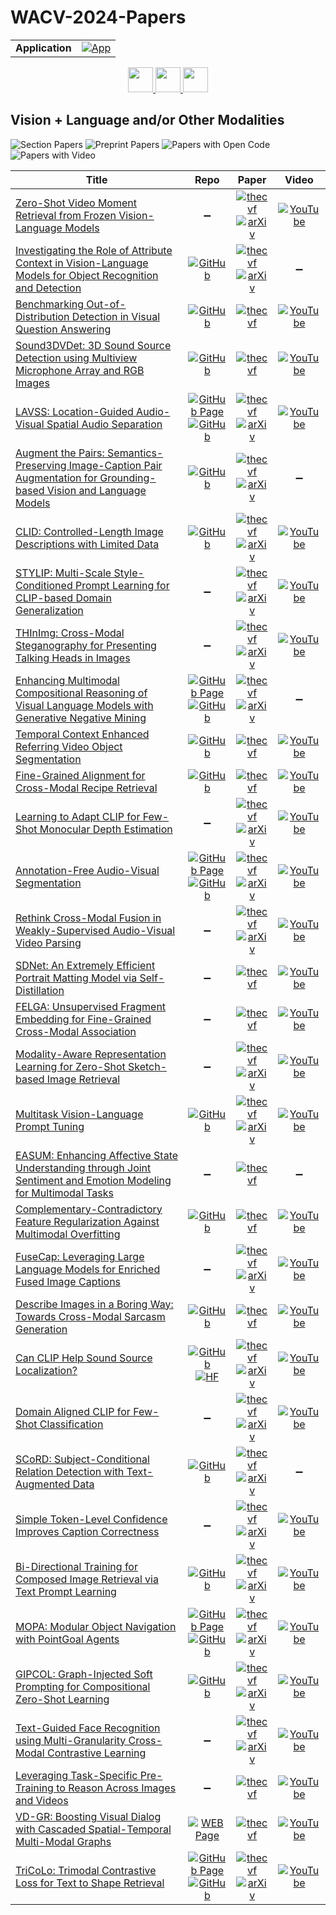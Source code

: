 # WACV-2024-Papers

<table>
    <tr>
        <td><strong>Application</strong></td>
        <td>
            <a href="https://huggingface.co/spaces/DmitryRyumin/NewEraAI-Papers" style="float:left;">
                <img src="https://img.shields.io/badge/🤗-NewEraAI--Papers-FFD21F.svg" alt="App" />
            </a>
        </td>
    </tr>
</table>

<div align="center">
    <a href="https://github.com/DmitryRyumin/WACV-2024-Papers/blob/main/sections/2024/main/generative_models_for_image_video_3d.md">
        <img src="https://cdn.jsdelivr.net/gh/DmitryRyumin/NewEraAI-Papers@main/images/left.svg" width="40" alt="" />
    </a>
    <a href="https://github.com/DmitryRyumin/WACV-2024-Papers/">
        <img src="https://cdn.jsdelivr.net/gh/DmitryRyumin/NewEraAI-Papers@main/images/home.svg" width="40" alt="" />
    </a>
    <a href="https://github.com/DmitryRyumin/WACV-2024-Papers/blob/main/sections/2024/main/visualization.md">
        <img src="https://cdn.jsdelivr.net/gh/DmitryRyumin/NewEraAI-Papers@main/images/right.svg" width="40" alt="" />
    </a>
</div>

## Vision + Language and/or Other Modalities

![Section Papers](https://img.shields.io/badge/Section%20Papers-34-42BA16) ![Preprint Papers](https://img.shields.io/badge/Preprint%20Papers-23-b31b1b) ![Papers with Open Code](https://img.shields.io/badge/Papers%20with%20Open%20Code-19-1D7FBF) ![Papers with Video](https://img.shields.io/badge/Papers%20with%20Video-29-FF0000)

| **Title** | **Repo** | **Paper** | **Video** |
|-----------|:--------:|:---------:|:---------:|
| [Zero-Shot Video Moment Retrieval from Frozen Vision-Language Models](https://openaccess.thecvf.com/content/WACV2024/html/Luo_Zero-Shot_Video_Moment_Retrieval_From_Frozen_Vision-Language_Models_WACV_2024_paper.html) | :heavy_minus_sign: | [![thecvf](https://img.shields.io/badge/pdf-thecvf-7395C5.svg)](https://openaccess.thecvf.com/content/WACV2024/papers/Luo_Zero-Shot_Video_Moment_Retrieval_From_Frozen_Vision-Language_Models_WACV_2024_paper.pdf) <br /> [![arXiv](https://img.shields.io/badge/arXiv-2309.00661-b31b1b.svg)](http://arxiv.org/abs/2309.00661) | [![YouTube](https://img.shields.io/badge/YouTube-%23FF0000.svg?style=for-the-badge&logo=YouTube&logoColor=white)](https://www.youtube.com/watch?v=lOkj4h4_0Ic) |
| [Investigating the Role of Attribute Context in Vision-Language Models for Object Recognition and Detection](https://openaccess.thecvf.com/content/WACV2024/html/Buettner_Investigating_the_Role_of_Attribute_Context_in_Vision-Language_Models_for_WACV_2024_paper.html) | [![GitHub](https://img.shields.io/github/stars/krbuettner/attributes_and_vlms?style=flat)](https://github.com/krbuettner/attributes_and_vlms) | [![thecvf](https://img.shields.io/badge/pdf-thecvf-7395C5.svg)](https://openaccess.thecvf.com/content/WACV2024/papers/Buettner_Investigating_the_Role_of_Attribute_Context_in_Vision-Language_Models_for_WACV_2024_paper.pdf) <br /> [![arXiv](https://img.shields.io/badge/arXiv-2303.10093-b31b1b.svg)](http://arxiv.org/abs/2303.10093) | :heavy_minus_sign: |
| [Benchmarking Out-of-Distribution Detection in Visual Question Answering](https://openaccess.thecvf.com/content/WACV2024/html/Shi_Benchmarking_Out-of-Distribution_Detection_in_Visual_Question_Answering_WACV_2024_paper.html) | [![GitHub](https://img.shields.io/github/stars/Sxx1995/Benchmarking-Out-of-Distribution-Detection-in-Visual-Question-Answering?style=flat)](https://github.com/Sxx1995/Benchmarking-Out-of-Distribution-Detection-in-Visual-Question-Answering) | [![thecvf](https://img.shields.io/badge/pdf-thecvf-7395C5.svg)](https://openaccess.thecvf.com/content/WACV2024/papers/Shi_Benchmarking_Out-of-Distribution_Detection_in_Visual_Question_Answering_WACV_2024_paper.pdf) | [![YouTube](https://img.shields.io/badge/YouTube-%23FF0000.svg?style=for-the-badge&logo=YouTube&logoColor=white)](https://www.youtube.com/watch?v=Pj23xLYGt-Y) |
| [Sound3DVDet: 3D Sound Source Detection using Multiview Microphone Array and RGB Images](https://openaccess.thecvf.com/content/WACV2024/html/He_Sound3DVDet_3D_Sound_Source_Detection_Using_Multiview_Microphone_Array_and_WACV_2024_paper.html) | [![GitHub](https://img.shields.io/github/stars/yuhanghe01/Sound3DVDet?style=flat)](https://github.com/yuhanghe01/Sound3DVDet) | [![thecvf](https://img.shields.io/badge/pdf-thecvf-7395C5.svg)](https://openaccess.thecvf.com/content/WACV2024/papers/He_Sound3DVDet_3D_Sound_Source_Detection_Using_Multiview_Microphone_Array_and_WACV_2024_paper.pdf) | [![YouTube](https://img.shields.io/badge/YouTube-%23FF0000.svg?style=for-the-badge&logo=YouTube&logoColor=white)](https://www.youtube.com/watch?v=kyRcuBrEcW0) |
| [LAVSS: Location-Guided Audio-Visual Spatial Audio Separation](https://openaccess.thecvf.com/content/WACV2024/html/Ye_LAVSS_Location-Guided_Audio-Visual_Spatial_Audio_Separation_WACV_2024_paper.html) | [![GitHub Page](https://img.shields.io/badge/GitHub-Page-159957.svg)](https://yyx666660.github.io/LAVSS/) <br /> [![GitHub](https://img.shields.io/github/stars/YYX666660/LAVSS?style=flat)](https://github.com/YYX666660/LAVSS) | [![thecvf](https://img.shields.io/badge/pdf-thecvf-7395C5.svg)](https://openaccess.thecvf.com/content/WACV2024/papers/Ye_LAVSS_Location-Guided_Audio-Visual_Spatial_Audio_Separation_WACV_2024_paper.pdf) <br /> [![arXiv](https://img.shields.io/badge/arXiv-2310.20446-b31b1b.svg)](http://arxiv.org/abs/2310.20446) | [![YouTube](https://img.shields.io/badge/YouTube-%23FF0000.svg?style=for-the-badge&logo=YouTube&logoColor=white)](https://www.youtube.com/watch?v=ux8aX6vddDw) |
| [Augment the Pairs: Semantics-Preserving Image-Caption Pair Augmentation for Grounding-based Vision and Language Models](https://openaccess.thecvf.com/content/WACV2024/html/Yi_Augment_the_Pairs_Semantics-Preserving_Image-Caption_Pair_Augmentation_for_Grounding-Based_Vision_WACV_2024_paper.html) | [![GitHub](https://img.shields.io/github/stars/amzn/augment-the-pairs-wacv2024?style=flat)](https://github.com/amzn/augment-the-pairs-wacv2024) | [![thecvf](https://img.shields.io/badge/pdf-thecvf-7395C5.svg)](https://openaccess.thecvf.com/content/WACV2024/papers/Yi_Augment_the_Pairs_Semantics-Preserving_Image-Caption_Pair_Augmentation_for_Grounding-Based_Vision_WACV_2024_paper.pdf) <br /> [![arXiv](https://img.shields.io/badge/arXiv-2311.02536-b31b1b.svg)](http://arxiv.org/abs/2311.02536) | :heavy_minus_sign: |
| [CLID: Controlled-Length Image Descriptions with Limited Data](https://openaccess.thecvf.com/content/WACV2024/html/Hirsch_CLID_Controlled-Length_Image_Descriptions_With_Limited_Data_WACV_2024_paper.html) | [![GitHub](https://img.shields.io/github/stars/Eladhi/CLID?style=flat)](https://github.com/Eladhi/CLID) | [![thecvf](https://img.shields.io/badge/pdf-thecvf-7395C5.svg)](https://openaccess.thecvf.com/content/WACV2024/papers/Hirsch_CLID_Controlled-Length_Image_Descriptions_With_Limited_Data_WACV_2024_paper.pdf) <br /> [![arXiv](https://img.shields.io/badge/arXiv-2211.14835-b31b1b.svg)](http://arxiv.org/abs/2211.14835) | [![YouTube](https://img.shields.io/badge/YouTube-%23FF0000.svg?style=for-the-badge&logo=YouTube&logoColor=white)](https://www.youtube.com/watch?v=ca4jiim9D5g) |
| [STYLIP: Multi-Scale Style-Conditioned Prompt Learning for CLIP-based Domain Generalization](https://openaccess.thecvf.com/content/WACV2024/html/Bose_STYLIP_Multi-Scale_Style-Conditioned_Prompt_Learning_for_CLIP-Based_Domain_Generalization_WACV_2024_paper.html) | :heavy_minus_sign: | [![thecvf](https://img.shields.io/badge/pdf-thecvf-7395C5.svg)](https://openaccess.thecvf.com/content/WACV2024/papers/Bose_STYLIP_Multi-Scale_Style-Conditioned_Prompt_Learning_for_CLIP-Based_Domain_Generalization_WACV_2024_paper.pdf) <br /> [![arXiv](https://img.shields.io/badge/arXiv-2302.09251-b31b1b.svg)](http://arxiv.org/abs/2302.09251) | [![YouTube](https://img.shields.io/badge/YouTube-%23FF0000.svg?style=for-the-badge&logo=YouTube&logoColor=white)](https://www.youtube.com/watch?v=NGQgE1q3wrs) |
| [THInImg: Cross-Modal Steganography for Presenting Talking Heads in Images](https://openaccess.thecvf.com/content/WACV2024/html/Zhao_THInImg_Cross-Modal_Steganography_for_Presenting_Talking_Heads_in_Images_WACV_2024_paper.html) |:heavy_minus_sign: | [![thecvf](https://img.shields.io/badge/pdf-thecvf-7395C5.svg)](https://openaccess.thecvf.com/content/WACV2024/papers/Zhao_THInImg_Cross-Modal_Steganography_for_Presenting_Talking_Heads_in_Images_WACV_2024_paper.pdf) <br /> [![arXiv](https://img.shields.io/badge/arXiv-2311.17177-b31b1b.svg)](http://arxiv.org/abs/2311.17177) | [![YouTube](https://img.shields.io/badge/YouTube-%23FF0000.svg?style=for-the-badge&logo=YouTube&logoColor=white)](https://www.youtube.com/watch?v=YAFSDjDsxVM) |
| [Enhancing Multimodal Compositional Reasoning of Visual Language Models with Generative Negative Mining](https://openaccess.thecvf.com/content/WACV2024/html/Sahin_Enhancing_Multimodal_Compositional_Reasoning_of_Visual_Language_Models_With_Generative_WACV_2024_paper.html) | [![GitHub Page](https://img.shields.io/badge/GitHub-Page-159957.svg)](https://ugorsahin.github.io/enhancing-multimodal-compositional-reasoning-of-vlm.html) <br /> [![GitHub](https://img.shields.io/github/stars/ugorsahin/Generative-Negative-Mining?style=flat)](https://github.com/ugorsahin/Generative-Negative-Mining) | [![thecvf](https://img.shields.io/badge/pdf-thecvf-7395C5.svg)](https://openaccess.thecvf.com/content/WACV2024/papers/Sahin_Enhancing_Multimodal_Compositional_Reasoning_of_Visual_Language_Models_With_Generative_WACV_2024_paper.pdf) <br /> [![arXiv](https://img.shields.io/badge/arXiv-2311.03964-b31b1b.svg)](http://arxiv.org/abs/2311.03964) | :heavy_minus_sign: |
| [Temporal Context Enhanced Referring Video Object Segmentation](https://openaccess.thecvf.com/content/WACV2024/html/Hu_Temporal_Context_Enhanced_Referring_Video_Object_Segmentation_WACV_2024_paper.html) | [![GitHub](https://img.shields.io/github/stars/haliphinx/TCE-RVOS?style=flat)](https://github.com/haliphinx/TCE-RVOS) | [![thecvf](https://img.shields.io/badge/pdf-thecvf-7395C5.svg)](https://openaccess.thecvf.com/content/WACV2024/papers/Hu_Temporal_Context_Enhanced_Referring_Video_Object_Segmentation_WACV_2024_paper.pdf) | [![YouTube](https://img.shields.io/badge/YouTube-%23FF0000.svg?style=for-the-badge&logo=YouTube&logoColor=white)](https://www.youtube.com/watch?v=3YXG4kZiaZA) |
| [Fine-Grained Alignment for Cross-Modal Recipe Retrieval](https://openaccess.thecvf.com/content/WACV2024/html/Wahed_Fine-Grained_Alignment_for_Cross-Modal_Recipe_Retrieval_WACV_2024_paper.html) | [![GitHub](https://img.shields.io/github/stars/PLAN-Lab/FARM?style=flat)](https://github.com/PLAN-Lab/FARM) | [![thecvf](https://img.shields.io/badge/pdf-thecvf-7395C5.svg)](https://openaccess.thecvf.com/content/WACV2024/papers/Wahed_Fine-Grained_Alignment_for_Cross-Modal_Recipe_Retrieval_WACV_2024_paper.pdf) | [![YouTube](https://img.shields.io/badge/YouTube-%23FF0000.svg?style=for-the-badge&logo=YouTube&logoColor=white)](https://www.youtube.com/watch?v=1YrmDF6eYto) |
| [Learning to Adapt CLIP for Few-Shot Monocular Depth Estimation](https://openaccess.thecvf.com/content/WACV2024/html/Hu_Learning_To_Adapt_CLIP_for_Few-Shot_Monocular_Depth_Estimation_WACV_2024_paper.html) | :heavy_minus_sign: | [![thecvf](https://img.shields.io/badge/pdf-thecvf-7395C5.svg)](https://openaccess.thecvf.com/content/WACV2024/papers/Hu_Learning_To_Adapt_CLIP_for_Few-Shot_Monocular_Depth_Estimation_WACV_2024_paper.pdf) <br /> [![arXiv](https://img.shields.io/badge/arXiv-2311.01034-b31b1b.svg)](http://arxiv.org/abs/2311.01034) | [![YouTube](https://img.shields.io/badge/YouTube-%23FF0000.svg?style=for-the-badge&logo=YouTube&logoColor=white)](https://www.youtube.com/watch?v=EA4M1vgQkFk) |
| [Annotation-Free Audio-Visual Segmentation](https://openaccess.thecvf.com/content/WACV2024/html/Liu_Annotation-Free_Audio-Visual_Segmentation_WACV_2024_paper.html) | [![GitHub Page](https://img.shields.io/badge/GitHub-Page-159957.svg)](https://jinxiang-liu.github.io/anno-free-AVS/) <br /> [![GitHub](https://img.shields.io/github/stars/jinxiang-liu/anno-free-AVS?style=flat)](https://github.com/jinxiang-liu/anno-free-AVS) | [![thecvf](https://img.shields.io/badge/pdf-thecvf-7395C5.svg)](https://openaccess.thecvf.com/content/WACV2024/papers/Liu_Annotation-Free_Audio-Visual_Segmentation_WACV_2024_paper.pdf) <br /> [![arXiv](https://img.shields.io/badge/arXiv-2305.11019-b31b1b.svg)](http://arxiv.org/abs/2305.11019) | [![YouTube](https://img.shields.io/badge/YouTube-%23FF0000.svg?style=for-the-badge&logo=YouTube&logoColor=white)](https://www.youtube.com/watch?v=-FF_3SDOsaU) |
| [Rethink Cross-Modal Fusion in Weakly-Supervised Audio-Visual Video Parsing](https://openaccess.thecvf.com/content/WACV2024/html/Xu_Rethink_Cross-Modal_Fusion_in_Weakly-Supervised_Audio-Visual_Video_Parsing_WACV_2024_paper.html) | :heavy_minus_sign: | [![thecvf](https://img.shields.io/badge/pdf-thecvf-7395C5.svg)](https://openaccess.thecvf.com/content/WACV2024/papers/Xu_Rethink_Cross-Modal_Fusion_in_Weakly-Supervised_Audio-Visual_Video_Parsing_WACV_2024_paper.pdf) <br /> [![arXiv](https://img.shields.io/badge/arXiv-2311.08151-b31b1b.svg)](http://arxiv.org/abs/2311.08151) | [![YouTube](https://img.shields.io/badge/YouTube-%23FF0000.svg?style=for-the-badge&logo=YouTube&logoColor=white)](https://www.youtube.com/watch?v=Qv2aPoUA_zQ) |
| [SDNet: An Extremely Efficient Portrait Matting Model via Self-Distillation](https://openaccess.thecvf.com/content/WACV2024/html/Li_SDNet_An_Extremely_Efficient_Portrait_Matting_Model_via_Self-Distillation_WACV_2024_paper.html) | :heavy_minus_sign: | [![thecvf](https://img.shields.io/badge/pdf-thecvf-7395C5.svg)](https://openaccess.thecvf.com/content/WACV2024/papers/Li_SDNet_An_Extremely_Efficient_Portrait_Matting_Model_via_Self-Distillation_WACV_2024_paper.pdf) | [![YouTube](https://img.shields.io/badge/YouTube-%23FF0000.svg?style=for-the-badge&logo=YouTube&logoColor=white)](https://www.youtube.com/watch?v=iZzG04VXUCc) |
| [FELGA: Unsupervised Fragment Embedding for Fine-Grained Cross-Modal Association](https://openaccess.thecvf.com/content/WACV2024/html/Zhuo_FELGA_Unsupervised_Fragment_Embedding_for_Fine-Grained_Cross-Modal_Association_WACV_2024_paper.html) | :heavy_minus_sign: | [![thecvf](https://img.shields.io/badge/pdf-thecvf-7395C5.svg)](https://openaccess.thecvf.com/content/WACV2024/papers/Zhuo_FELGA_Unsupervised_Fragment_Embedding_for_Fine-Grained_Cross-Modal_Association_WACV_2024_paper.pdf) | [![YouTube](https://img.shields.io/badge/YouTube-%23FF0000.svg?style=for-the-badge&logo=YouTube&logoColor=white)](https://www.youtube.com/watch?v=rs6rRc_o2Ok) |
| [Modality-Aware Representation Learning for Zero-Shot Sketch-based Image Retrieval](https://openaccess.thecvf.com/content/WACV2024/html/Lyou_Modality-Aware_Representation_Learning_for_Zero-Shot_Sketch-Based_Image_Retrieval_WACV_2024_paper.html) | :heavy_minus_sign: | [![thecvf](https://img.shields.io/badge/pdf-thecvf-7395C5.svg)](https://openaccess.thecvf.com/content/WACV2024/papers/Lyou_Modality-Aware_Representation_Learning_for_Zero-Shot_Sketch-Based_Image_Retrieval_WACV_2024_paper.pdf) <br /> [![arXiv](https://img.shields.io/badge/arXiv-2401.04860-b31b1b.svg)](http://arxiv.org/abs/2401.04860) | [![YouTube](https://img.shields.io/badge/YouTube-%23FF0000.svg?style=for-the-badge&logo=YouTube&logoColor=white)](https://www.youtube.com/watch?v=5KsTetjNgCQ) |
| [Multitask Vision-Language Prompt Tuning](https://openaccess.thecvf.com/content/WACV2024/html/Shen_Multitask_Vision-Language_Prompt_Tuning_WACV_2024_paper.html) | [![GitHub](https://img.shields.io/github/stars/sIncerass/MVLPT?style=flat)](https://github.com/sIncerass/MVLPT) | [![thecvf](https://img.shields.io/badge/pdf-thecvf-7395C5.svg)](https://openaccess.thecvf.com/content/WACV2024/papers/Shen_Multitask_Vision-Language_Prompt_Tuning_WACV_2024_paper.pdf) <br /> [![arXiv](https://img.shields.io/badge/arXiv-2211.11720-b31b1b.svg)](http://arxiv.org/abs/2211.11720) | [![YouTube](https://img.shields.io/badge/YouTube-%23FF0000.svg?style=for-the-badge&logo=YouTube&logoColor=white)](https://www.youtube.com/watch?v=f9vjQxFBHU8) |
| [EASUM: Enhancing Affective State Understanding through Joint Sentiment and Emotion Modeling for Multimodal Tasks](https://openaccess.thecvf.com/content/WACV2024/html/Hwang_EASUM_Enhancing_Affective_State_Understanding_Through_Joint_Sentiment_and_Emotion_WACV_2024_paper.html) | :heavy_minus_sign: | [![thecvf](https://img.shields.io/badge/pdf-thecvf-7395C5.svg)](https://openaccess.thecvf.com/content/WACV2024/papers/Hwang_EASUM_Enhancing_Affective_State_Understanding_Through_Joint_Sentiment_and_Emotion_WACV_2024_paper.pdf) | :heavy_minus_sign: |
| [Complementary-Contradictory Feature Regularization Against Multimodal Overfitting](https://openaccess.thecvf.com/content/WACV2024/html/Tejero-de-Pablos_Complementary-Contradictory_Feature_Regularization_Against_Multimodal_Overfitting_WACV_2024_paper.html) | [![GitHub](https://img.shields.io/github/stars/CyberAgentAILab/CM-VQVAE?style=flat)](https://github.com/CyberAgentAILab/CM-VQVAE) | [![thecvf](https://img.shields.io/badge/pdf-thecvf-7395C5.svg)](https://openaccess.thecvf.com/content/WACV2024/papers/Tejero-de-Pablos_Complementary-Contradictory_Feature_Regularization_Against_Multimodal_Overfitting_WACV_2024_paper.pdf) | [![YouTube](https://img.shields.io/badge/YouTube-%23FF0000.svg?style=for-the-badge&logo=YouTube&logoColor=white)](https://www.youtube.com/watch?v=R7BiKXBa0ZY) |
| [FuseCap: Leveraging Large Language Models for Enriched Fused Image Captions](https://openaccess.thecvf.com/content/WACV2024/html/Rotstein_FuseCap_Leveraging_Large_Language_Models_for_Enriched_Fused_Image_Captions_WACV_2024_paper.html) | :heavy_minus_sign: | [![thecvf](https://img.shields.io/badge/pdf-thecvf-7395C5.svg)](https://openaccess.thecvf.com/content/WACV2024/papers/Rotstein_FuseCap_Leveraging_Large_Language_Models_for_Enriched_Fused_Image_Captions_WACV_2024_paper.pdf) <br /> [![arXiv](https://img.shields.io/badge/arXiv-2305.17718-b31b1b.svg)](http://arxiv.org/abs/2305.17718) | [![YouTube](https://img.shields.io/badge/YouTube-%23FF0000.svg?style=for-the-badge&logo=YouTube&logoColor=white)](https://www.youtube.com/watch?v=xXUCTqmF_q4) |
| [Describe Images in a Boring Way: Towards Cross-Modal Sarcasm Generation](https://openaccess.thecvf.com/content/WACV2024/html/Ruan_Describe_Images_in_a_Boring_Way_Towards_Cross-Modal_Sarcasm_Generation_WACV_2024_paper.html) | [![GitHub](https://img.shields.io/github/stars/EnablerRx/CMSG-EGRM?style=flat)](https://github.com/EnablerRx/CMSG-EGRM) | [![thecvf](https://img.shields.io/badge/pdf-thecvf-7395C5.svg)](https://openaccess.thecvf.com/content/WACV2024/papers/Ruan_Describe_Images_in_a_Boring_Way_Towards_Cross-Modal_Sarcasm_Generation_WACV_2024_paper.pdf) | [![YouTube](https://img.shields.io/badge/YouTube-%23FF0000.svg?style=for-the-badge&logo=YouTube&logoColor=white)](https://www.youtube.com/watch?v=1Jcwau6VxVY) |
| [Can CLIP Help Sound Source Localization?](https://openaccess.thecvf.com/content/WACV2024/html/Park_Can_CLIP_Help_Sound_Source_Localization_WACV_2024_paper.html) | [![GitHub](https://img.shields.io/github/stars/swimmiing/ACL-SSL?style=flat)](https://github.com/swimmiing/ACL-SSL) <br /> [![HF](https://img.shields.io/badge/🤗-demo-FFD21F.svg)](https://huggingface.co/spaces/swimmiing/ACL-SSL-zeroshot-demo) | [![thecvf](https://img.shields.io/badge/pdf-thecvf-7395C5.svg)](https://openaccess.thecvf.com/content/WACV2024/papers/Park_Can_CLIP_Help_Sound_Source_Localization_WACV_2024_paper.pdf) <br /> [![arXiv](https://img.shields.io/badge/arXiv-2311.04066-b31b1b.svg)](http://arxiv.org/abs/2311.04066) | [![YouTube](https://img.shields.io/badge/YouTube-%23FF0000.svg?style=for-the-badge&logo=YouTube&logoColor=white)](https://www.youtube.com/watch?v=hgxqz9ww4rU) |
| [Domain Aligned CLIP for Few-Shot Classification](https://openaccess.thecvf.com/content/WACV2024/html/Gondal_Domain_Aligned_CLIP_for_Few-Shot_Classification_WACV_2024_paper.html) | :heavy_minus_sign: | [![thecvf](https://img.shields.io/badge/pdf-thecvf-7395C5.svg)](https://openaccess.thecvf.com/content/WACV2024/papers/Gondal_Domain_Aligned_CLIP_for_Few-Shot_Classification_WACV_2024_paper.pdf) <br /> [![arXiv](https://img.shields.io/badge/arXiv-2311.09191-b31b1b.svg)](http://arxiv.org/abs/2311.09191) | [![YouTube](https://img.shields.io/badge/YouTube-%23FF0000.svg?style=for-the-badge&logo=YouTube&logoColor=white)](https://www.youtube.com/watch?v=3sw6UWcSyNI) |
| [SCoRD: Subject-Conditional Relation Detection with Text-Augmented Data](https://openaccess.thecvf.com/content/WACV2024/html/Yang_SCoRD_Subject-Conditional_Relation_Detection_With_Text-Augmented_Data_WACV_2024_paper.html) | [![GitHub](https://img.shields.io/github/stars/uvavision/SCoRD?style=flat)](https://github.com/uvavision/SCoRD) | [![thecvf](https://img.shields.io/badge/pdf-thecvf-7395C5.svg)](https://openaccess.thecvf.com/content/WACV2024/papers/Yang_SCoRD_Subject-Conditional_Relation_Detection_With_Text-Augmented_Data_WACV_2024_paper.pdf) <br /> [![arXiv](https://img.shields.io/badge/arXiv-2308.12910-b31b1b.svg)](http://arxiv.org/abs/2308.12910) | :heavy_minus_sign: |
| [Simple Token-Level Confidence Improves Caption Correctness](https://openaccess.thecvf.com/content/WACV2024/html/Petryk_Simple_Token-Level_Confidence_Improves_Caption_Correctness_WACV_2024_paper.html) | :heavy_minus_sign: | [![thecvf](https://img.shields.io/badge/pdf-thecvf-7395C5.svg)](https://openaccess.thecvf.com/content/WACV2024/papers/Petryk_Simple_Token-Level_Confidence_Improves_Caption_Correctness_WACV_2024_paper.pdf) <br /> [![arXiv](https://img.shields.io/badge/arXiv-2305.07021-b31b1b.svg)](http://arxiv.org/abs/2305.07021) | [![YouTube](https://img.shields.io/badge/YouTube-%23FF0000.svg?style=for-the-badge&logo=YouTube&logoColor=white)](https://www.youtube.com/watch?v=iDq7V4pMgTo) |
| [Bi-Directional Training for Composed Image Retrieval via Text Prompt Learning](https://openaccess.thecvf.com/content/WACV2024/html/Liu_Bi-Directional_Training_for_Composed_Image_Retrieval_via_Text_Prompt_Learning_WACV_2024_paper.html) | [![GitHub](https://img.shields.io/github/stars/Cuberick-Orion/Bi-Blip4CIR?style=flat)](https://github.com/Cuberick-Orion/Bi-Blip4CIR) | [![thecvf](https://img.shields.io/badge/pdf-thecvf-7395C5.svg)](https://openaccess.thecvf.com/content/WACV2024/papers/Liu_Bi-Directional_Training_for_Composed_Image_Retrieval_via_Text_Prompt_Learning_WACV_2024_paper.pdf) <br /> [![arXiv](https://img.shields.io/badge/arXiv-2303.16604-b31b1b.svg)](http://arxiv.org/abs/2303.16604) | [![YouTube](https://img.shields.io/badge/YouTube-%23FF0000.svg?style=for-the-badge&logo=YouTube&logoColor=white)](https://www.youtube.com/watch?v=kCYzsmekweg) |
| [MOPA: Modular Object Navigation with PointGoal Agents](https://openaccess.thecvf.com/content/WACV2024/html/Raychaudhuri_MOPA_Modular_Object_Navigation_With_PointGoal_Agents_WACV_2024_paper.html) | [![GitHub Page](https://img.shields.io/badge/GitHub-Page-159957.svg)](https://3dlg-hcvc.github.io/mopa/) <br /> [![GitHub](https://img.shields.io/github/stars/3dlg-hcvc/mopa?style=flat)](https://github.com/3dlg-hcvc/mopa) | [![thecvf](https://img.shields.io/badge/pdf-thecvf-7395C5.svg)](https://openaccess.thecvf.com/content/WACV2024/papers/Raychaudhuri_MOPA_Modular_Object_Navigation_With_PointGoal_Agents_WACV_2024_paper.pdf) <br /> [![arXiv](https://img.shields.io/badge/arXiv-2304.03696-b31b1b.svg)](http://arxiv.org/abs/2304.03696) | [![YouTube](https://img.shields.io/badge/YouTube-%23FF0000.svg?style=for-the-badge&logo=YouTube&logoColor=white)](https://www.youtube.com/watch?v=Jcspov0UpsA) |
| [GIPCOL: Graph-Injected Soft Prompting for Compositional Zero-Shot Learning](https://openaccess.thecvf.com/content/WACV2024/html/Xu_GIPCOL_Graph-Injected_Soft_Prompting_for_Compositional_Zero-Shot_Learning_WACV_2024_paper.html) | [![GitHub](https://img.shields.io/github/stars/HLR/GIPCOL?style=flat)](https://github.com/HLR/GIPCOL) | [![thecvf](https://img.shields.io/badge/pdf-thecvf-7395C5.svg)](https://openaccess.thecvf.com/content/WACV2024/papers/Xu_GIPCOL_Graph-Injected_Soft_Prompting_for_Compositional_Zero-Shot_Learning_WACV_2024_paper.pdf) <br /> [![arXiv](https://img.shields.io/badge/arXiv-2311.05729-b31b1b.svg)](http://arxiv.org/abs/2311.05729) | [![YouTube](https://img.shields.io/badge/YouTube-%23FF0000.svg?style=for-the-badge&logo=YouTube&logoColor=white)](https://www.youtube.com/watch?v=SISClycr5hg) |
| [Text-Guided Face Recognition using Multi-Granularity Cross-Modal Contrastive Learning](https://openaccess.thecvf.com/content/WACV2024/html/Hasan_Text-Guided_Face_Recognition_Using_Multi-Granularity_Cross-Modal_Contrastive_Learning_WACV_2024_paper.html) | :heavy_minus_sign: | [![thecvf](https://img.shields.io/badge/pdf-thecvf-7395C5.svg)](https://openaccess.thecvf.com/content/WACV2024/papers/Hasan_Text-Guided_Face_Recognition_Using_Multi-Granularity_Cross-Modal_Contrastive_Learning_WACV_2024_paper.pdf) <br /> [![arXiv](https://img.shields.io/badge/arXiv-2312.09367-b31b1b.svg)](http://arxiv.org/abs/2312.09367) | [![YouTube](https://img.shields.io/badge/YouTube-%23FF0000.svg?style=for-the-badge&logo=YouTube&logoColor=white)](https://www.youtube.com/watch?v=ZilneI4BDNU) |
| [Leveraging Task-Specific Pre-Training to Reason Across Images and Videos](https://openaccess.thecvf.com/content/WACV2024/html/Sadhu_Leveraging_Task-Specific_Pre-Training_To_Reason_Across_Images_and_Videos_WACV_2024_paper.html) | :heavy_minus_sign: | [![thecvf](https://img.shields.io/badge/pdf-thecvf-7395C5.svg)](https://openaccess.thecvf.com/content/WACV2024/papers/Sadhu_Leveraging_Task-Specific_Pre-Training_To_Reason_Across_Images_and_Videos_WACV_2024_paper.pdf) | [![YouTube](https://img.shields.io/badge/YouTube-%23FF0000.svg?style=for-the-badge&logo=YouTube&logoColor=white)](https://www.youtube.com/watch?v=PZSJhrNnKAo) |
| [VD-GR: Boosting Visual Dialog with Cascaded Spatial-Temporal Multi-Modal Graphs](https://openaccess.thecvf.com/content/WACV2024/html/Abdessaied_VD-GR_Boosting_Visual_Dialog_With_Cascaded_Spatial-Temporal_Multi-Modal_Graphs_WACV_2024_paper.html) | [![WEB Page](https://img.shields.io/badge/WEB-Page-159957.svg)](https://perceptualui.org/publications/abdessaied24_wacv/) | [![thecvf](https://img.shields.io/badge/pdf-thecvf-7395C5.svg)](https://openaccess.thecvf.com/content/WACV2024/papers/Abdessaied_VD-GR_Boosting_Visual_Dialog_With_Cascaded_Spatial-Temporal_Multi-Modal_Graphs_WACV_2024_paper.pdf) | [![YouTube](https://img.shields.io/badge/YouTube-%23FF0000.svg?style=for-the-badge&logo=YouTube&logoColor=white)](https://www.youtube.com/watch?v=8JLE_2lGjjw) |
| [TriCoLo: Trimodal Contrastive Loss for Text to Shape Retrieval](https://openaccess.thecvf.com/content/WACV2024/html/Ruan_TriCoLo_Trimodal_Contrastive_Loss_for_Text_To_Shape_Retrieval_WACV_2024_paper.html) | [![GitHub Page](https://img.shields.io/badge/GitHub-Page-159957.svg)](https://3dlg-hcvc.github.io/tricolo/) <br /> [![GitHub](https://img.shields.io/github/stars/3dlg-hcvc/tricolo?style=flat)](https://github.com/3dlg-hcvc/tricolo) | [![thecvf](https://img.shields.io/badge/pdf-thecvf-7395C5.svg)](https://openaccess.thecvf.com/content/WACV2024/papers/Ruan_TriCoLo_Trimodal_Contrastive_Loss_for_Text_To_Shape_Retrieval_WACV_2024_paper.pdf) <br /> [![arXiv](https://img.shields.io/badge/arXiv-2201.07366-b31b1b.svg)](http://arxiv.org/abs/2201.07366) | [![YouTube](https://img.shields.io/badge/YouTube-%23FF0000.svg?style=for-the-badge&logo=YouTube&logoColor=white)](https://www.youtube.com/watch?v=4YK65qDUUJs) |
